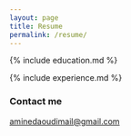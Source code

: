 ```yaml
---
layout: page
title: Resume
permalink: /resume/
---
```


{% include education.md %}

{% include experience.md %}

### Contact me

[aminedaoudimail@gmail.com](mailto:aminedaoudimail@gmail.com)
